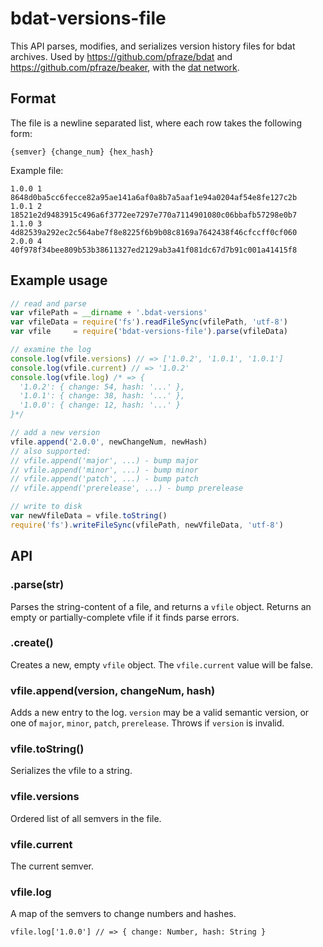 # bdat-versions-file

This API parses, modifies, and serializes version history files for bdat archives.
Used by https://github.com/pfraze/bdat and https://github.com/pfraze/beaker, with the [dat network](https://github.com/maxogden/dat).

## Format

The file is a newline separated list, where each row takes the following form:

```
{semver} {change_num} {hex_hash}
```

Example file:

```
1.0.0 1 8648d0ba5cc6fecce82a95ae141a6af0a8b7a5aaf1e94a0204af54e8fe127c2b
1.0.1 2 18521e2d9483915c496a6f3772ee7297e770a7114901080c06bbafb57298e0b7
1.1.0 3 4d82539a292ec2c564abe7f8e8225f6b9b08c8169a7642438f46cfccff0cf060
2.0.0 4 40f978f34bee809b53b38611327ed2129ab3a41f081dc67d7b91c001a41415f8
```

## Example usage

```js
// read and parse
var vfilePath = __dirname + '.bdat-versions'
var vfileData = require('fs').readFileSync(vfilePath, 'utf-8')
var vfile     = require('bdat-versions-file').parse(vfileData)

// examine the log
console.log(vfile.versions) // => ['1.0.2', '1.0.1', '1.0.1']
console.log(vfile.current) // => '1.0.2'
console.log(vfile.log) /* => {
  '1.0.2': { change: 54, hash: '...' },
  '1.0.1': { change: 38, hash: '...' },
  '1.0.0': { change: 12, hash: '...' }
}*/

// add a new version
vfile.append('2.0.0', newChangeNum, newHash)
// also supported:
// vfile.append('major', ...) - bump major
// vfile.append('minor', ...) - bump minor
// vfile.append('patch', ...) - bump patch
// vfile.append('prerelease', ...) - bump prerelease

// write to disk
var newVfileData = vfile.toString()
require('fs').writeFileSync(vfilePath, newVfileData, 'utf-8')
```

## API

### .parse(str)

Parses the string-content of a file, and returns a `vfile` object.
Returns an empty or partially-complete vfile if it finds parse errors.

### .create()

Creates a new, empty `vfile` object.
The `vfile.current` value will be false.

### vfile.append(version, changeNum, hash)

Adds a new entry to the log.
`version` may be a valid semantic version, or one of `major`, `minor`, `patch`, `prerelease`.
Throws if `version` is invalid.

### vfile.toString()

Serializes the vfile to a string.

### vfile.versions

Ordered list of all semvers in the file.

### vfile.current

The current semver.

### vfile.log

A map of the semvers to change numbers and hashes.

```
vfile.log['1.0.0'] // => { change: Number, hash: String }
```